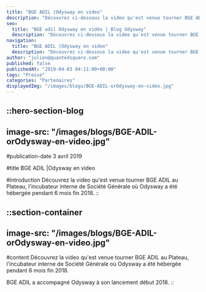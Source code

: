 ```yaml
---
title: "BGE ADIL |Odysway en video"
description: "Découvrez ci-dessous la video qu'est venue tourner BGE ADIL au Plateau, l'incubateur interne de Société Générale où Odysway a été hébergée pendant 6 mois fin 2018."
seo:
  title: "BGE adil Odysway en vidéo | Blog Odysway"
  description: "Découvrez ci-dessous la video qu'est venue tourner BGE ADIL au Plateau, l'incubateur interne de Société Générale."
navigation:
  title: "BGE ADIL |Odysway en video"
  description: "Découvrez ci-dessous la video qu'est venue tourner BGE ADIL au Plateau, l'incubateur interne de Société Générale où Odysway a été hébergée pendant 6 mois fin 2018."
author: "julien@quantedsquare.com"
published: false
publishedAt: "2019-04-03 04:11:00+00:00"
tags: "Presse"
categories: "Partenaires"
displayedImg: "/images/blogs/BGE-ADIL-orOdysway-en-video.jpg"
---
```


::hero-section-blog
---
image-src: "/images/blogs/BGE-ADIL-orOdysway-en-video.jpg"
---
#publication-date
3 avril 2019

#title
BGE ADIL |Odysway en video

#introduction
Découvrez la video qu'est venue tourner BGE ADIL au Plateau, l'incubateur interne de Société Générale où Odysway a été hébergée pendant 6 mois fin 2018.
::

::section-container
---
image-src: "/images/blogs/BGE-ADIL-orOdysway-en-video.jpg"
---
#content
Découvrez la video qu'est venue tourner BGE ADIL au Plateau, l'incubateur interne de Société Générale où Odysway a été hébergée pendant 6 mois fin 2018.

  
  

BGE ADIL a accompagné Odysway à son lancement début 2018.
::
